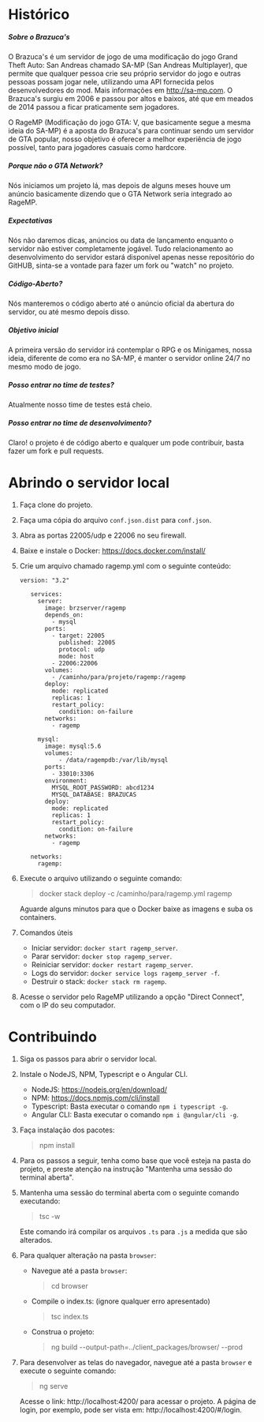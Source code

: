 # Histórico

##### Sobre o Brazuca's

O Brazuca's é um servidor de jogo de uma modificação do jogo Grand Theft Auto: San Andreas chamado SA-MP (San Andreas Multiplayer), que permite que qualquer pessoa crie seu próprio servidor do jogo e outras pessoas possam jogar nele, utilizando uma API fornecida pelos desenvolvedores do mod. Mais informações em http://sa-mp.com. O Brazuca's surgiu em 2006 e passou por altos e baixos, até que em meados de 2014 passou a ficar praticamente sem jogadores.

O RageMP (Modificação do jogo GTA: V, que basicamente segue a mesma ideia do SA-MP) é a aposta do Brazuca's para continuar sendo um servidor de GTA popular, nosso objetivo é oferecer a melhor experiência de jogo possível, tanto para jogadores casuais como hardcore.

##### Porque não o GTA Network?
Nós iniciamos um projeto lá, mas depois de alguns meses houve um anúncio basicamente dizendo que o GTA Network seria integrado ao RageMP.

##### Expectativas

Nós não daremos dicas, anúncios ou data de lançamento enquanto o servidor não estiver completamente jogável. Tudo relacionamento ao desenvolvimento do servidor estará disponível apenas nesse repositório do GitHUB, sinta-se a vontade para fazer um fork ou "watch" no projeto.

##### Código-Aberto?

Nós manteremos o código aberto até o anúncio oficial da abertura do servidor, ou até mesmo depois disso.

##### Objetivo inicial

A primeira versão do servidor irá contemplar o RPG e os Minigames, nossa ideia, diferente de como era no SA-MP, é manter o servidor online 24/7 no mesmo modo de jogo. 

##### Posso entrar no time de testes?
Atualmente nosso time de testes está cheio.

##### Posso entrar no time de desenvolvimento?

Claro! o projeto é de código aberto e qualquer um pode contribuir, basta fazer um fork e pull requests.

# Abrindo o servidor local

1. Faça clone do projeto.
2. Faça uma cópia do arquivo ```conf.json.dist``` para ```conf.json```.
3. Abra as portas 22005/udp e 22006 no seu firewall.
4. Baixe e instale o Docker: https://docs.docker.com/install/
5. Crie um arquivo chamado ragemp.yml com o seguinte conteúdo:
    ```
    version: "3.2"
       
       services:
         server:
           image: brzserver/ragemp
           depends_on:
             - mysql
           ports:
             - target: 22005
               published: 22005
               protocol: udp
               mode: host
             - 22006:22006
           volumes:
             - /caminho/para/projeto/ragemp:/ragemp
           deploy:
             mode: replicated
             replicas: 1
             restart_policy:
               condition: on-failure
           networks:
             - ragemp
       
         mysql:
           image: mysql:5.6
           volumes:
               - /data/ragempdb:/var/lib/mysql
           ports:
             - 33010:3306
           environment:
             MYSQL_ROOT_PASSWORD: abcd1234
             MYSQL_DATABASE: BRAZUCAS
           deploy:
             mode: replicated
             replicas: 1
             restart_policy:
               condition: on-failure
           networks:
             - ragemp
       
       networks:
         ragemp:
    ```

6. Execute o arquivo utilizando o seguinte comando:
    > docker stack deploy -c /caminho/para/ragemp.yml ragemp
    
     Aguarde alguns minutos para que o Docker baixe as imagens e suba os containers.
    
7. Comandos úteis
    - Iniciar servidor: ```docker start ragemp_server```.
    - Parar servidor: ```docker stop ragemp_server```.
    - Reiniciar servidor: ```docker restart ragemp_server```.
    - Logs do servidor: ```docker service logs ragemp_server -f```.
    - Destruir o stack: ```docker stack rm ragemp```.

8. Acesse o servidor pelo RageMP utilizando a opção "Direct Connect", com o IP do seu computador.

# Contribuindo

1. Siga os passos para abrir o servidor local.
2. Instale o NodeJS, NPM, Typescript e o Angular CLI.
     
     - NodeJS: https://nodejs.org/en/download/
     - NPM: https://docs.npmjs.com/cli/install
     - Typescript: Basta executar o comando ```npm i typescript -g```.
     - Angular CLI: Basta executar o comando ```npm i @angular/cli -g```.
3. Faça instalação dos pacotes:
    > npm install
    
4. Para os passos a seguir, tenha como base que você esteja na pasta do projeto, e preste atenção na instrução "Mantenha uma sessão do terminal aberta".
5. Mantenha uma sessão do terminal aberta com o seguinte comando executando:
    > tsc -w
    
    Este comando irá compilar os arquivos ```.ts``` para ```.js``` a medida que são alterados.
6. Para qualquer alteração na pasta ```browser```:
    - Navegue até a pasta ```browser```:
        > cd browser
    - Compile o index.ts: (ignore qualquer erro apresentado)
        > tsc index.ts
    - Construa o projeto:
        > ng build --output-path=../client_packages/browser/ --prod

7. Para desenvolver as telas do navegador, navegue até a pasta ```browser``` e execute o seguinte comando:
    > ng serve
    
    Acesse o link: http://localhost:4200/ para acessar o projeto. A página de login, por exemplo, pode ser vista em: http://localhost:4200/#/login. 
